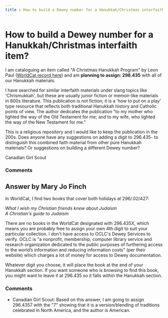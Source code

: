 ```yaml
---
title : How to build a Dewey number for a Hanukkah/Christmas interfaith item?
---
```

How to build a Dewey number for a Hanukkah/Christmas interfaith item?
=====================
I am cataloguing an item called "A Christmas Hanukkah Program" by Leon
Paul ([WorldCat record
here](http://www.worldcat.org/title/christmas-hanukkah-program/oclc/083451936))
and am **planning to assign: 296.435** with all of our Hanukkah
materials.

I have searched for similar interfaith materials under slang topics like
'Chrismukkah', but these are usually junior fiction or memoir-like
materials in 800s literature. This publication is not fiction; it is a
'how to put on a play' type resource that reflects both traditional
Hanukkah history and Catholic points of view. The author dedicates the
publication "to my mother who lighted the way of the Old Testament for
me; and to my wife, who lighted the way of the New Testament for me."

This is a religious repository and I would like to keep the publication
in the 200s. Does anyone have any suggestions on adding a digit to
296.435- to distinguish this combined faith material from other pure
Hanukkah materials? Or suggestions on building a different Dewey number?

Canadian Girl Scout

### Comments ###


Answer by Mary Jo Finch
----------------
In WorldCat, I find two books that cover both holidays at 296/.02/427:

*What I wish my Christian friends knew about Judaism*\
 *A Christian's guide to Judaism*

There are no books in the WorldCat designated with 296.435X, which means
you are probably free to assign your own 4th digit to suit your
particular collection. I don't have access to OCLC's Dewey Services to
verify. OCLC is "a nonprofit, membership, computer library service and
research organization dedicated to the public purposes of furthering
access to the world’s information and reducing information costs" (per
their website) which charges a lot of money for access to Dewey
documentation.

Whatever digit you choose, it will place the book at the end of your
Hanukkah section. If you want someone who is browsing to find this book,
you might want to leave it at 296.435 so it falls within the Hanukkah
section.

### Comments ###
* Canadian Girl Scout: Based on this answer, I am going to assign 296.4357 with the "7" showing
that it is a version/blending of traditions celebrated in North America,
and the author is American.

